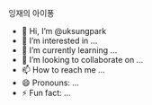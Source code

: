 잉재의 아이퐁

- 👋 Hi, I’m @uksungpark
- 👀 I’m interested in ...
- 🌱 I’m currently learning ...
- 💞️ I’m looking to collaborate on ...
- 📫 How to reach me ...
- 😄 Pronouns: ...
- ⚡ Fun fact: ...

<!---
uksungpark/uksungpark is a ✨ special ✨ repository because its `README.md` (this file) appears on your GitHub profile.
You can click the Preview link to take a look at your changes.
--->
